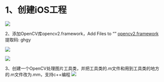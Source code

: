 # 1、创建iOS工程
![](https://upload-images.jianshu.io/upload_images/2229471-9c47361304cf178a.png?imageMogr2/auto-orient/strip%7CimageView2/2/w/1240)

2、添加OpenCV库opencv2.framework，Add Files to “”
[opencv2.framework](https://pan.baidu.com/s/1Kb9H-2wbxjHYMz56VyoabA) 提取码: ghgy 

![](https://upload-images.jianshu.io/upload_images/2229471-7ae91f61c0132e24.png?imageMogr2/auto-orient/strip%7CimageView2/2/w/1240)

![](https://upload-images.jianshu.io/upload_images/2229471-3efbbaaf29fd4862.png?imageMogr2/auto-orient/strip%7CimageView2/2/w/1240)

3、创建一个OpenCV处理图片工具类，并把工具类的.m文件和用到工具类的地方的.m文件改为.mm，支持c++编程
![](https://upload-images.jianshu.io/upload_images/2229471-7d58a7ee1ef5f2bb.png?imageMogr2/auto-orient/strip%7CimageView2/2/w/1240)
